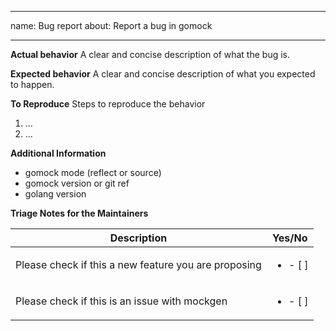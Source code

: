 ********************************************************************************

name: Bug report about: Report a bug in gomock

********************************************************************************

**Actual behavior** A clear and concise description of what the bug is.

**Expected behavior** A clear and concise description of what you expected to
happen.

**To Reproduce** Steps to reproduce the behavior

1.  ...
2.  ...

**Additional Information**

-   gomock mode (reflect or source)
-   gomock version or git ref
-   golang version

**Triage Notes for the Maintainers**

<!-- 🎉🎉🎉 Thank you for an opening an issue !!! 🎉🎉🎉 We are doing our best to get to this. Please help us by helping us prioritize your issue by filling the section below -->

**Description**                                      | **Yes/No**
---------------------------------------------------- | ------------------------
Please check if this a new feature you are proposing | <ul><li>- [ ] </li></ul>
Please check if this is an issue with mockgen        | <ul><li>- [ ] </li></ul>
